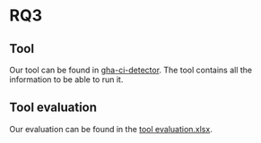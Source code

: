 # RQ3

## Tool
Our tool can be found in [gha-ci-detector](./gha-ci-detector/). 
The tool contains all the information to be able to run it. 

## Tool evaluation
Our evaluation can be found in the [tool evaluation.xlsx](./tool%20evaluation.xlsx). 

